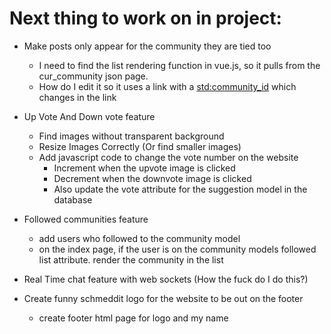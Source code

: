 # Next thing to work on in project:

- Make posts only appear for the community they are tied too
  - I need to find the list rendering function in vue.js, so it pulls
    from the cur_community json page.
  - How do I edit it so it uses a link with a <std:community_id> which
    changes in the link

- Up Vote And Down vote feature
  - Find images without transparent background
  - Resize Images Correctly (Or find smaller images)
  - Add javascript code to change the vote number on the website
    - Increment when the upvote image is clicked
    - Decrement when the downvote image is clicked
    - Also update the vote attribute for the suggestion model in the database

- Followed communities feature
  - add users who followed to the community model
  - on the index page, if the user is on the community models followed list attribute.
    render the community in the list

- Real Time chat feature with web sockets (How the fuck do I do this?)

- Create funny schmeddit logo for the website to be out on the footer
  - create footer html page for logo and my name

